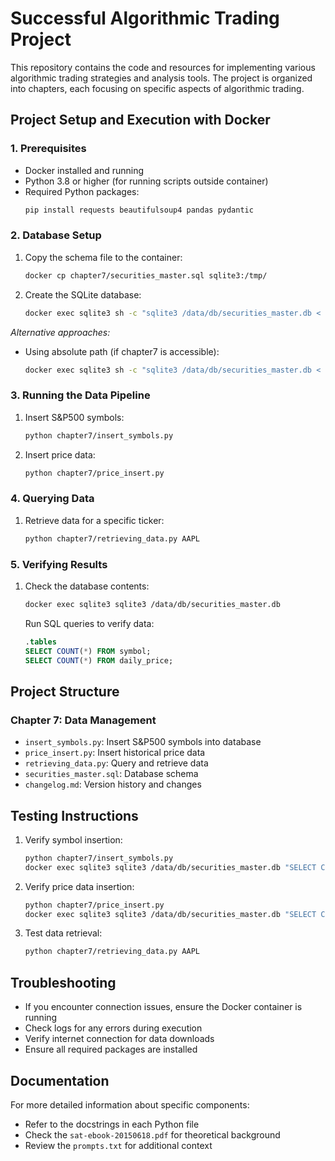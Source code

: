 # Successful Algorithmic Trading Project

This repository contains the code and resources for implementing various algorithmic trading strategies and analysis tools. The project is organized into chapters, each focusing on specific aspects of algorithmic trading.

## Project Setup and Execution with Docker

### 1. Prerequisites
- Docker installed and running
- Python 3.8 or higher (for running scripts outside container)
- Required Python packages:
  ```bash
  pip install requests beautifulsoup4 pandas pydantic
  ```

### 2. Database Setup
1. Copy the schema file to the container:
   ```bash
   docker cp chapter7/securities_master.sql sqlite3:/tmp/
   ```
2. Create the SQLite database:
   ```bash
   docker exec sqlite3 sh -c "sqlite3 /data/db/securities_master.db < /tmp/securities_master.sql"
   ```

*Alternative approaches:*
- Using absolute path (if chapter7 is accessible):
  ```bash
  docker exec sqlite3 sh -c "sqlite3 /data/db/securities_master.db < /data/db/../chapter7/securities_master.sql"
  ```

### 3. Running the Data Pipeline
1. Insert S&P500 symbols:
   ```bash
   python chapter7/insert_symbols.py
   ```
2. Insert price data:
   ```bash
   python chapter7/price_insert.py
   ```

### 4. Querying Data
1. Retrieve data for a specific ticker:
   ```bash
   python chapter7/retrieving_data.py AAPL
   ```

### 5. Verifying Results
1. Check the database contents:
   ```bash
   docker exec sqlite3 sqlite3 /data/db/securities_master.db
   ```
   Run SQL queries to verify data:
   ```sql
   .tables
   SELECT COUNT(*) FROM symbol;
   SELECT COUNT(*) FROM daily_price;
   ```

## Project Structure

### Chapter 7: Data Management
- `insert_symbols.py`: Insert S&P500 symbols into database
- `price_insert.py`: Insert historical price data
- `retrieving_data.py`: Query and retrieve data
- `securities_master.sql`: Database schema
- `changelog.md`: Version history and changes

## Testing Instructions
1. Verify symbol insertion:
   ```bash
   python chapter7/insert_symbols.py
   docker exec sqlite3 sqlite3 /data/db/securities_master.db "SELECT COUNT(*) FROM symbol;"
   ```
2. Verify price data insertion:
   ```bash
   python chapter7/price_insert.py
   docker exec sqlite3 sqlite3 /data/db/securities_master.db "SELECT COUNT(*) FROM daily_price;"
   ```
3. Test data retrieval:
   ```bash
   python chapter7/retrieving_data.py AAPL
   ```

## Troubleshooting
- If you encounter connection issues, ensure the Docker container is running
- Check logs for any errors during execution
- Verify internet connection for data downloads
- Ensure all required packages are installed

## Documentation
For more detailed information about specific components:
- Refer to the docstrings in each Python file
- Check the `sat-ebook-20150618.pdf` for theoretical background
- Review the `prompts.txt` for additional context